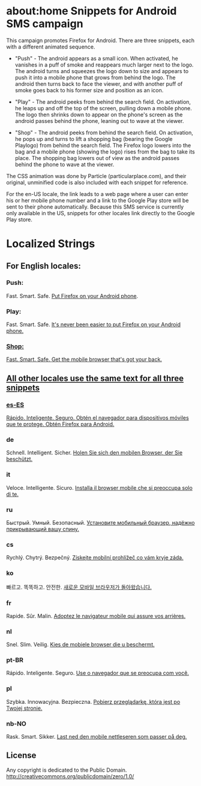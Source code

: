 # about:home Snippets for Android SMS campaign

This campaign promotes Firefox for Android. There are three snippets, 
each with a different animated sequence.

* "Push" - The android appears as a small icon. When activated, he 
vanishes in a puff of smoke and reappears much larger next to the logo. 
The android turns and squeezes the logo down to size and appears to push it 
into a mobile phone that grows from behind the logo. The android then turns 
back to face the viewer, and with another puff of smoke goes back to his 
former size and position as an icon.

* "Play" - The android peeks from behind the search field. On activation, 
he leaps up and off the top of the screen, pulling down a mobile phone. 
The logo then shrinks down to appear on the phone's screen as the 
android passes behind the phone, leaning out to wave at the viewer.

* "Shop" - The android peeks from behind the search field. On activation, 
he pops up and turns to lift a shopping bag (bearing the Google 
Playlogo) from behind the search field. The Firefox logo lowers into the bag 
and a mobile phone (showing the logo) rises from the bag to take its place. 
The shopping bag lowers out of view as the android passes behind the phone 
to wave at the viewer.

The CSS animation was done by Particle (particularplace.com), and their original, 
unminified code is also included with each snippet for reference.

For the en-US locale, the link leads to a web page where a user can enter 
his or her mobile phone number and a link to the Google Play store will be 
sent to their phone automatically. Because this SMS service is currently 
only available in the US, snippets for other locales link directly to the 
Google Play store.

# Localized Strings

## For English locales:

### Push:
Fast. Smart. Safe. <a href="https://www.mozilla.org/firefox/sms/">Put Firefox on your Android phone</a>.  

### Play:
Fast. Smart. Safe. <a href="https://www.mozilla.org/firefox/sms/">It's never been easier to put Firefox on your Android phone.

### Shop:
Fast. Smart. Safe. <a href="https://www.mozilla.org/firefox/sms/">Get the mobile browser that's got your back.


## All other locales use the same text for all three snippets

### es-ES
Rápido. Inteligente. Seguro. <a href="https://market.android.com/details?id=org.mozilla.firefox">Obtén el navegador para dispositivos móviles que te protege. Obtén Firefox para Android.</a>

### de
Schnell. Intelligent. Sicher. <a href="https://market.android.com/details?id=org.mozilla.firefox">Holen Sie sich den mobilen Browser, der Sie beschützt.</a>

### it
Veloce. Intelligente. Sicuro. <a href="https://market.android.com/details?id=org.mozilla.firefox">Installa il browser mobile che si preoccupa solo di te.</a>

### ru
Быстрый. Умный. Безопасный. <a href="https://market.android.com/details?id=org.mozilla.firefox">Установите мобильный браузер, надёжно прикрывающий вашу спину.</a>

### cs
Rychlý. Chytrý. Bezpečný. <a href="https://market.android.com/details?id=org.mozilla.firefox">Získejte mobilní prohlížeč co vám kryje záda.</a>

### ko
빠르고. 똑똑하고. 안전한.  <a href="https://market.android.com/details?id=org.mozilla.firefox">새로운 모바일 브라우저가 돌아왔습니다.</a>

### fr
Rapide. Sûr. Malin. <a href="https://market.android.com/details?id=org.mozilla.firefox">Adoptez le navigateur mobile qui assure vos arrières.</a>

### nl
Snel. Slim. Veilig. <a href="https://market.android.com/details?id=org.mozilla.firefox">Kies de mobiele browser die u beschermt.</a>

### pt-BR
Rápido. Inteligente. Seguro. <a href="https://market.android.com/details?id=org.mozilla.firefox">Use o navegador que se preocupa com você.</a>

### pl
Szybka. Innowacyjna. Bezpieczna. <a href="https://market.android.com/details?id=org.mozilla.firefox">Pobierz przeglądarkę, która jest po Twojej stronie.</a>

### nb-NO
Rask. Smart. Sikker. <a href="https://market.android.com/details?id=org.mozilla.firefox">Last ned den mobile nettleseren som passer på deg.</a>

## License

Any copyright is dedicated to the Public Domain.
http://creativecommons.org/publicdomain/zero/1.0/
